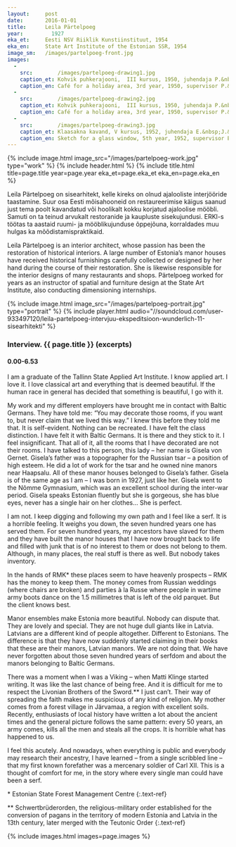 ```yaml
---
layout: 	post
date:   	2016-01-01
title:  	Leila Pärtelpoeg
year:		  1927
eka_et:		Eesti NSV Riiklik Kunstiinstituut, 1954
eka_en:		State Art Institute of the Estonian SSR, 1954
image_sm:	/images/partelpoeg-front.jpg
images:
  -
    src: 		/images/partelpoeg-drawing1.jpg
    caption_et: Kohvik puhkerajooni,  III kursus, 1950, juhendaja P.&nbsp;Tarvas, seinavaade
    caption_en: Café for a holiday area, 3rd year, 1950, supervisor P.&nbsp;Tarvas, wall view
  -
    src: 		/images/partelpoeg-drawing2.jpg
    caption_et: Kohvik puhkerajooni,  III kursus, 1950, juhendaja P.&nbsp;Tarvas, seinavaade
    caption_en: Café for a holiday area, 3rd year, 1950, supervisor P.&nbsp;Tarvas, wall view
  -
    src: 		/images/partelpoeg-drawing3.jpg
    caption_et: Klaasakna kavand, V kursus, 1952, juhendaja E.&nbsp;J.&nbsp;Kuusik
    caption_en: Sketch for a glass window, 5th year, 1952, supervisor E.&nbsp;J.&nbsp;Kuusik
---
```


{% include image.html image_src="/images/partelpoeg-work.jpg" type="work" %}
{% include header.html %}
{% include title.html title=page.title year=page.year eka_et=page.eka_et eka_en=page.eka_en %}

Leila Pärtelpoeg on sisearhitekt, kelle kireks on olnud ajalooliste interjööride taastamine. Suur osa Eesti mõisahooneid on restaureerimise käigus saanud just tema poolt kavandatud või hoolikalt kokku korjatud ajaloolise mööbli. Samuti on ta teinud arvukalt restoranide ja kaupluste sisekujundusi. ERKI-s töötas ta aastaid ruumi- ja mööblikujunduse õppejõuna, korraldades muu hulgas ka mõõdistamispraktikaid.

Leila Pärtelpoeg is an interior architect, whose passion has been the restoration of historical interiors. A large number of Estonia’s manor houses have received historical furnishings carefully collected or designed by her hand during the course of their restoration. She is likewise responsible for the interior designs of many restaurants and shops. Pärtelpoeg worked for years as an instructor of spatial and furniture design at the State Art Institute, also conducting dimensioning internships.

{% include image.html image_src="/images/partelpoeg-portrait.jpg" type="portrait" %}
{% include player.html audio="//soundcloud.com/user-933497120/leila-partelpoeg-intervjuu-ekspeditsioon-wunderlich-11-sisearhitekti" %}

### Interview. {{ page.title }} (excerpts)

#### 0.00-6.53

I am a graduate of the Tallinn State Applied Art Institute. I know applied art. I love it. I love classical art and everything that is deemed beautiful. If the human race in general has decided that something is beautiful, I go with it.

My work and my different employers have brought me in contact with Baltic Germans. They have told me: “You may decorate those rooms, if you want to, but never claim that we lived this way.” I knew this before they told me that. It is self-evident. Nothing can be recreated.
I have felt the class distinction. I have felt it with Baltic Germans. It is there and they stick to it. I feel insignificant. That all of it, all the rooms that I have decorated are not their rooms. I have talked to this person, this lady – her name is Gisela von Gernet. Gisela’s father was a topographer for the Russian tsar – a position of high esteem. He did a lot of work for the tsar and he owned nine manors near Haapsalu. All of these manor houses belonged to Gisela’s father. Gisela is of the same age as I am – I was born in 1927, just like her. Gisela went to the Nõmme Gymnasium, which was an excellent school during the inter-war period. Gisela speaks Estonian fluently but she is gorgeous, she has blue eyes, never has a single hair on her clothes… She is perfect.

I am not. I keep digging and following my own path and I feel like a serf. It is a horrible feeling. It weighs you down, the seven hundred years one has served them. For seven hundred years, my ancestors have slaved for them and they have built the manor houses that I have now brought back to life and filled with junk that is of no interest to them or does not belong to them. Although, in many places, the real stuff is there as well. But nobody takes inventory.

In the hands of RMK* these places seem to have heavenly prospects – RMK has the money to keep them. The money comes from Russian weddings (where chairs are broken) and parties à la Russe where people in wartime army boots dance on the 1.5 millimetres that is left of the old parquet. But the client knows best.

Manor ensembles make Estonia more beautiful. Nobody can dispute that. They are lovely and special. They are not huge dull giants like in Latvia. Latvians are a different kind of people altogether. Different to Estonians. The difference is that they have now suddenly started claiming in their books that these are their manors, Latvian manors. We are not doing that. We have never forgotten about those seven hundred years of serfdom and about the manors belonging to Baltic Germans.

There was a moment when I was a Viking – when Matti Klinge started writing. It was like the last chance of being free.  And it is difficult for me to respect the Livonian Brothers of the Sword.** I just can’t. Their way of spreading the faith makes me suspicious of any kind of religion. My mother comes from a forest village in Järvamaa, a region with excellent soils. Recently, enthusiasts of local history have written a lot about the ancient times and the general picture follows the same pattern: every 50 years, an army comes, kills all the men and steals all the crops. It is horrible what has happened to us.

I feel this acutely. And nowadays, when everything is public and everybody may research their ancestry, I have learned – from a single scribbled line – that my first known forefather was a mercenary soldier of Carl XII. This is a thought of comfort for me, in the story where every single man could have been a serf.

\* Estonian State Forest Management Centre
{:.text-ref}

\** Schwertbrüderorden, the religious-military order established for the conversion of pagans in the territory of modern Estonia and Latvia in the 13th century, later merged with the Teutonic Order
{:.text-ref}

{% include images.html images=page.images %}
